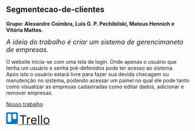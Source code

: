 ## Segmentecao-de-clientes
**Grupo: Alexandre Coimbra, Luis G. P. Pechibilski, Mateus Hennich e Vitória Mattos.**

<font size="4">*A ideia do trabalho é criar um sistema de gerencimaneto de empresas.*</font>

O website inicia-se com uma tela de login. Onde apenas o usuário que tenha um usuário e senha pré-defenidos pode ter acesso ao sistema.
<br>
Após isto o usuário estará livre para fazer sua devida checagem ou manutenção no sistema, podendo acessar um painel no qual ele pode tanto como visualizar as empresas cadastradas como editar dados, adicionar e remover empresas.

[Nosso trabalho](https://luululuu.github.io/Segmentecao-de-clientes/ "Website do trabalho")

[<img src="static/icons/readmeIcons/trello.png" width="32"></img>
<font size="6">Trello</font>](https://trello.com/b/hPWBCbBO/segmenta%C3%A7%C3%A3o-de-clientes "Este é o Trello grupo.")
